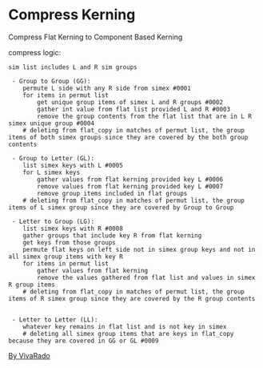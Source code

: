 Compress Kerning
===================

Compress Flat Kerning to Component Based Kerning

compress logic:

	sim list includes L and R sim groups
	
	 - Group to Group (GG): 
		permute L side with any R side from simex #0001
		for items in permut list
			get unique group items of simex L and R groups #0002
			gather int value from flat list provided L and R #0003
			remove the group contents from the flat list that are in L R simex unique group #0004
		# deleting from flat_copy in matches of permut list, the group items of both simex groups since they are covered by the both group contents

	 - Group to Letter (GL):
		list simex keys with L #0005
		for L simex keys
			gather values from flat kerning provided key L #0006
			remove values from flat kerning provided key L #0007
			remove group items included in flat groups
		# deleting from flat_copy in matches of permut list, the group items of L simex group since they are covered by Group to Group

	 - Letter to Group (LG):
		list simex keys with R #0008
		gather groups that include key R from flat kerning
		get keys from those groups
		permute flat keys on left side not in simex group keys and not in all simex group items with key R
		for items in permut list
			gather values from flat kerning
			remove the values gathered from flat list and values in simex R group items
		# deleting from flat_copy in matches of permut list, the group items of R simex group since they are covered by the R group contents


	 - Letter to Letter (LL):
		whatever key remains in flat list and is not key in simex
		# deleting all simex group items that are keys in flat_copy because they are covered in GG or GL #0009


[By VivaRado](https://www.vivarado.com)
